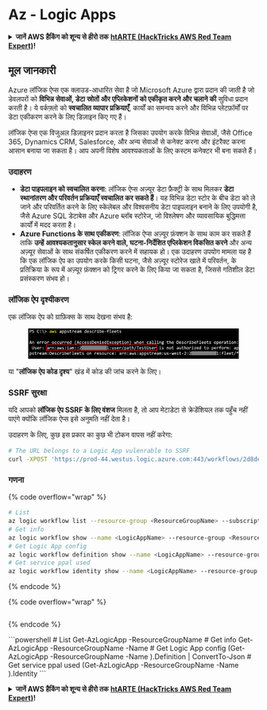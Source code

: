 # Az - Logic Apps

<details>

<summary><strong>जानें AWS हैकिंग को शून्य से हीरो तक</strong> <a href="https://training.hacktricks.xyz/courses/arte"><strong>htARTE (HackTricks AWS Red Team Expert)</strong></a><strong>!</strong></summary>

HackTricks का समर्थन करने के अन्य तरीके:

* यदि आप अपनी **कंपनी का विज्ञापन HackTricks में देखना चाहते हैं** या **HackTricks को PDF में डाउनलोड करना चाहते हैं** तो [**सब्सक्रिप्शन प्लान्स देखें**](https://github.com/sponsors/carlospolop)!
* [**आधिकारिक PEASS और HackTricks स्वैग**](https://peass.creator-spring.com) प्राप्त करें
* हमारे विशेष [**NFTs**](https://opensea.io/collection/the-peass-family) कलेक्शन, [**The PEASS Family**](https://opensea.io/collection/the-peass-family) की खोज करें
* **शामिल हों** 💬 [**डिस्कॉर्ड समूह**](https://discord.gg/hRep4RUj7f) या [**टेलीग्राम समूह**](https://t.me/peass) या हमें **ट्विटर** 🐦 [**@hacktricks\_live**](https://twitter.com/hacktricks\_live)\*\* पर फॉलो\*\* करें।
* **हैकिंग ट्रिक्स साझा करें, HackTricks** और [**HackTricks Cloud**](https://github.com/carlospolop/hacktricks-cloud) github repos में PRs सबमिट करके।

</details>

## मूल जानकारी

Azure लॉजिक ऐप्स एक क्लाउड-आधारित सेवा है जो Microsoft Azure द्वारा प्रदान की जाती है जो डेवलपरों को **विभिन्न सेवाओं, डेटा स्रोतों और एप्लिकेशनों को एकीकृत करने और चलाने की** सुविधा प्रदान करती है। ये वर्कफ़्लो को **स्वचालित व्यापार प्रक्रियाएँ**, कार्यों का समन्वय करने और विभिन्न प्लेटफ़ॉर्मों पर डेटा एकीकरण करने के लिए डिज़ाइन किए गए हैं।

लॉजिक ऐप्स एक विजुअल डिज़ाइनर प्रदान करता है जिसका उपयोग करके विभिन्न सेवाओं, जैसे Office 365, Dynamics CRM, Salesforce, और अन्य सेवाओं से कनेक्ट करना और इंटरैक्ट करना आसान बनाया जा सकता है। आप अपनी विशेष आवश्यकताओं के लिए कस्टम कनेक्टर भी बना सकते हैं।

### उदाहरण

* **डेटा पाइपलाइन को स्वचालित करना**: लॉजिक ऐप्स अज़्यूर डेटा फ़ैक्ट्री के साथ मिलकर **डेटा स्थानांतरण और परिवर्तन प्रक्रियाएँ स्वचालित कर सकते हैं**। यह विभिन्न डेटा स्टोर के बीच डेटा को ले जाने और परिवर्तित करने के लिए स्केलेबल और विश्वसनीय डेटा पाइपलाइन बनाने के लिए उपयोगी है, जैसे Azure SQL डेटाबेस और Azure ब्लॉब स्टोरेज, जो विश्लेषण और व्यावसायिक बुद्धिमत्ता कार्यों में मदद करता है।
* **Azure Functions के साथ एकीकरण**: लॉजिक ऐप्स अज़्यूर फ़ंक्शन के साथ काम कर सकते हैं ताकि **उन्हें आवश्यकतानुसार स्केल करने वाले, घटना-निर्देशित एप्लिकेशन विकसित करने** और अन्य अज़्यूर सेवाओं के साथ संकर्षित एकीकरण करने में सहायक हो। एक उदाहरण उपयोग मामला यह है कि एक लॉजिक ऐप का उपयोग करके किसी घटना, जैसे अज़्यूर स्टोरेज खाते में परिवर्तन, के प्रतिक्रिया के रूप में अज़्यूर फ़ंक्शन को ट्रिगर करने के लिए किया जा सकता है, जिससे गतिशील डेटा प्रसंस्करण संभव हो।

### लॉजिक ऐप दृश्यीकरण

एक लॉजिक ऐप को ग्राफ़िक्स के साथ देखना संभव है:

<figure><img src="../../../.gitbook/assets/image (93).png" alt=""><figcaption></figcaption></figure>

या "**लॉजिक ऐप कोड दृश्य**" खंड में कोड की जांच करने के लिए।

### SSRF सुरक्षा

यदि आपको **लॉजिक ऐप SSRF के लिए वंशज** मिलता है, तो आप मेटाडेटा से क्रेडेंशियल तक पहुँच नहीं पाएंगे क्योंकि लॉजिक ऐप्स इसे अनुमति नहीं देता है।

उदाहरण के लिए, कुछ इस प्रकार का कुछ भी टोकन वापस नहीं करेगा:

```bash
# The URL belongs to a Logic App vulenrable to SSRF
curl -XPOST 'https://prod-44.westus.logic.azure.com:443/workflows/2d8de4be6e974123adf0b98159966644/triggers/manual/paths/invoke?api-version=2016-10-01&sp=%2Ftriggers%2Fmanual%2Frun&sv=1.0&sig=_8_oqqsCXc0u2c7hNjtSZmT0uM4Xi3hktw6Uze0O34s' -d '{"url": "http://169.254.169.254/metadata/identity/oauth2/token?api-version=2018-02-01&resource=https://management.azure.com/"}' -H "Content-type: application/json" -v
```

### गणना

{% code overflow="wrap" %}
```bash
# List
az logic workflow list --resource-group <ResourceGroupName> --subscription <SubscriptionID> --output table
# Get info
az logic workflow show --name <LogicAppName> --resource-group <ResourceGroupName> --subscription <SubscriptionID>
# Get Logic App config
az logic workflow definition show --name <LogicAppName> --resource-group <ResourceGroupName> --subscription <SubscriptionID>
# Get service ppal used
az logic workflow identity show --name <LogicAppName> --resource-group <ResourceGroupName> --subscription <SubscriptionID>
```
{% endcode %}

{% code overflow="wrap" %}
```
```
{% endcode %}

\`\`\`powershell # List Get-AzLogicApp -ResourceGroupName # Get info Get-AzLogicApp -ResourceGroupName -Name # Get Logic App config (Get-AzLogicApp -ResourceGroupName -Name ).Definition | ConvertTo-Json # Get service ppal used (Get-AzLogicApp -ResourceGroupName -Name ).Identity \`\`\`

<details>

<summary><strong>जानें AWS हैकिंग को शून्य से हीरो तक</strong> <a href="https://training.hacktricks.xyz/courses/arte"><strong>htARTE (HackTricks AWS Red Team Expert)</strong></a><strong>!</strong></summary>

HackTricks का समर्थन करने के अन्य तरीके:

* यदि आप अपनी **कंपनी का विज्ञापन HackTricks में देखना चाहते हैं** या **HackTricks को PDF में डाउनलोड करना चाहते हैं** तो [**सब्सक्रिप्शन प्लान्स**](https://github.com/sponsors/carlospolop) देखें!
* [**आधिकारिक PEASS & HackTricks स्वैग**](https://peass.creator-spring.com) प्राप्त करें
* हमारे विशेष [**NFTs**](https://opensea.io/collection/the-peass-family) कलेक्शन, [**The PEASS Family**](https://opensea.io/collection/the-peass-family) खोजें
* **शामिल हों** 💬 [**डिस्कॉर्ड समूह**](https://discord.gg/hRep4RUj7f) या [**टेलीग्राम समूह**](https://t.me/peass) या हमें **ट्विटर** 🐦 [**@hacktricks\_live**](https://twitter.com/hacktricks\_live)\*\* पर फॉलो\*\* करें।
* **हैकिंग ट्रिक्स साझा करें, HackTricks** और [**HackTricks Cloud**](https://github.com/carlospolop/hacktricks) github repos में PRs सबमिट करके।

</details>
